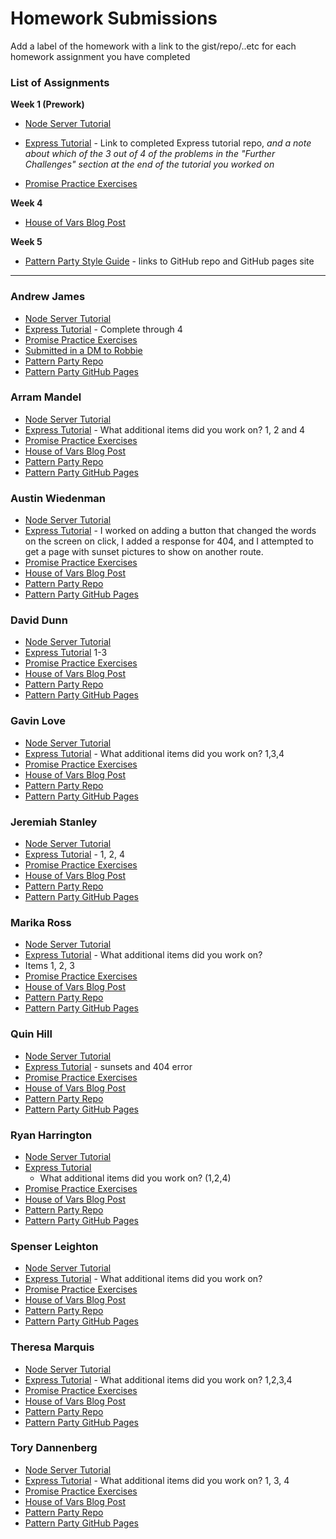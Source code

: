 # Homework Submissions

Add a label of the homework with a link to the gist/repo/..etc for each homework assignment you have completed

### List of Assignments

**Week 1 (Prework)**

* [Node Server Tutorial](http://frontend.turing.io/lessons/module-4/node-prework.html)

* [Express Tutorial](https://medium.com/@jaeger.rob/introduction-to-nodes-express-js-db5617047150) - Link to completed Express tutorial repo, *and a note about which of the 3 out of 4 of the problems in the "Further Challenges" section at the end of the tutorial you worked on*

* [Promise Practice Exercises](https://gist.github.com/robbiejaeger/dc8f55c1f9462741090862f736b82cab)

**Week 4**

* [House of Vars Blog Post]()

**Week 5**

* [Pattern Party Style Guide](http://frontend.turing.io/projects/pattrn-party.html) - links to GitHub repo and GitHub pages site

---

### Andrew James

* [Node Server Tutorial](https://github.com/andrew-t-james/mod4-pre-work)
* [Express Tutorial](https://github.com/andrew-t-james/mod4-pre-work) - Complete through 4
* [Promise Practice Exercises](https://github.com/andrew-t-james/mod4-pre-work)
* [Submitted in a DM to Robbie](https://www.youtube.com/watch?v=xfr64zoBTAQ)
* [Pattern Party Repo](https://github.com/andrew-t-james/pattern-party)
* [Pattern Party GitHub Pages](https://pattryn-party-2018.surge.sh/)

### Arram Mandel

* [Node Server Tutorial](https://github.com/airum82/mod4-homework/tree/master/node-lesson)
* [Express Tutorial](https://github.com/airum82/mod4-homework/tree/master/express-lesson) - What additional items did you work on? 1, 2 and 4
* [Promise Practice Exercises](https://github.com/airum82/mod4-homework/tree/master/prework-promise)
* [House of Vars Blog Post](https://medium.com/@airum82/first-time-open-source-contribution-22644f0c8169)
* [Pattern Party Repo](https://github.com/airum82/pattern-party)
* [Pattern Party GitHub Pages](https://airum82.github.io/pattern-party/)

### Austin Wiedenman

* [Node Server Tutorial](https://gist.github.com/Awiedenman/d4c80d19c071437876fdee248e58b7eb)
* [Express Tutorial](https://github.com/Awiedenman/express-lesson) - I worked on adding a button that changed the words on the screen on click, I added a response for 404, and I attempted to get a page with sunset pictures to show on another route.
* [Promise Practice Exercises](https://gist.github.com/Awiedenman/627d37e52a4cda3b4fcafd136af83ad3)
* [House of Vars Blog Post]()
* [Pattern Party Repo]()
* [Pattern Party GitHub Pages]()

### David Dunn

* [Node Server Tutorial](https://gist.github.com/dsdunn/9f9c98f33f8976fd1c6e5aaac764b2b6)
* [Express Tutorial](https://github.com/dsdunn/mod4expressPrework) 1-3
* [Promise Practice Exercises](https://gist.github.com/dsdunn/86af845ae13cfc2351d9002052f16d1a)
* [House of Vars Blog Post](https://medium.com/@dsdunnmusic/my-first-open-source-contribution-f3afcf44cdb1)
* [Pattern Party Repo](https://github.com/dsdunn/pattrn-party)
* [Pattern Party GitHub Pages](https://dsdunn.github.io/pattrn-party/)

### Gavin Love

* [Node Server Tutorial](https://github.com/gavin-love/node-server-pre-work)
* [Express Tutorial](https://github.com/gavin-love/express-intro) - What additional items did you work on? 1,3,4
* [Promise Practice Exercises](https://github.com/gavin-love/promises-practice)
* [House of Vars Blog Post](https://medium.com/p/97d669d87023/edit)
* [Pattern Party Repo](https://github.com/gavin-love/PatternParty)
* [Pattern Party GitHub Pages](https://gavin-love.github.io/PatternParty/)

### Jeremiah Stanley

* [Node Server Tutorial](https://gist.github.com/jeremiahjstanley/e582019634adaa5ccc1d33da6115ee9c)
* [Express Tutorial](https://github.com/jeremiahjstanley/express-tutorial) - 1, 2, 4
* [Promise Practice Exercises](https://gist.github.com/jeremiahjstanley/f884250bf631e604876c5c972ee12d1d)
* [House of Vars Blog Post](https://gist.github.com/jeremiahjstanley/054a1d0a49f55b9aff935210408c3311)
* [Pattern Party Repo](https://github.com/jeremiahjstanley/pattrn-party)
* [Pattern Party GitHub Pages](https://jeremiahjstanley.github.io/pattrn-party/)

### Marika Ross

* [Node Server Tutorial](https://github.com/marikaross/node)
* [Express Tutorial](https://github.com/marikaross/express-practice) - What additional items did you work on?
* Items 1, 2, 3
* [Promise Practice Exercises](https://repl.it/@marikaross/Promise-Practice)
* [House of Vars Blog Post](https://medium.com/@marika.ross/i-had-never-given-much-thought-to-the-distinction-between-being-a-big-idea-person-versus-one-who-is-32e0a7ec14eb)
* [Pattern Party Repo](https://github.com/marikaross/Pattrn-Party)
* [Pattern Party GitHub Pages](https://marikaross.github.io/Pattrn-Party/)

### Quin Hill

* [Node Server Tutorial](https://github.com/quinhill/mod4-prework-quin/tree/master/messages)
* [Express Tutorial](https://github.com/quinhill/mod4-prework-quin/tree/master/express-practice) - sunsets and 404 error
* [Promise Practice Exercises](https://github.com/quinhill/mod4-prework-quin/tree/master/promises)
* [House of Vars Blog Post](https://medium.com/@quinhill/my-first-dive-into-open-source-adb3f432306f)
* [Pattern Party Repo](https://github.com/quinhill/pattrn-party)
* [Pattern Party GitHub Pages](https://quinhill.github.io/pattrn-party/)

### Ryan Harrington

* [Node Server Tutorial](https://gist.github.com/RyanH5/ade02a4f0c48fb08775f58a21ccd9f4d)
* [Express Tutorial](https://github.com/RyanH5/express-tutorial)
  - What additional items did you work on?
    (1,2,4)
* [Promise Practice Exercises](https://gist.github.com/RyanH5/9d978fde18d798e964c1474e6c4e120d)
* [House of Vars Blog Post](https://gist.github.com/RyanH5/d8e1fd124142e0df335b58668755ac5f)
* [Pattern Party Repo](https://github.com/RyanH5/Pattrn-Party)
* [Pattern Party GitHub Pages](https://ryanh5.github.io/Pattrn-Party/)

### Spenser Leighton

* [Node Server Tutorial](https://gist.github.com/spenserleighton1/96f2855993b68d88ca7219eebd6a0d65)
* [Express Tutorial](https://github.com/spenserleighton1/express-tutorial) - What additional items did you work on?
* [Promise Practice Exercises](https://gist.github.com/spenserleighton1/ccf6cd1b683a445ded7726f1b3518e03)
* [House of Vars Blog Post](https://medium.com/@spenser.leighton/wandering-through-unknown-territory-4cacb9e02008)
* [Pattern Party Repo](https://github.com/spenserleighton1/pattern-party)
* [Pattern Party GitHub Pages](https://spenserleighton1.github.io/pattern-party/)

### Theresa Marquis

* [Node Server Tutorial](https://github.com/tmcjunkinmarquis/Node-Server-Tutorial)
* [Express Tutorial](https://github.com/tmcjunkinmarquis/Express-Tutorial) - What additional items did you work on? 1,2,3,4
* [Promise Practice Exercises](https://github.com/tmcjunkinmarquis/prework)
* [House of Vars Blog Post](https://medium.com/p/bf0c7692908d/edit)
* [Pattern Party Repo](https://github.com/tmcjunkinmarquis/pattrn-party)
* [Pattern Party GitHub Pages](https://tmcjunkinmarquis.github.io/pattrn-party/)

### Tory Dannenberg

* [Node Server Tutorial](https://github.com/tdberg21/messages)
* [Express Tutorial](https://github.com/tdberg21/be-practice) - What additional items did you work on? 1, 3, 4
* [Promise Practice Exercises](https://repl.it/@tdberg21/Promisespractice)
* [House of Vars Blog Post](https://medium.com/@tdberg21/my-first-open-source-contribution-1db38b68bd81)
* [Pattern Party Repo](https://github.com/tdberg21/pattrn-party)
* [Pattern Party GitHub Pages](https://tdberg21.github.io/pattrn-party/)
